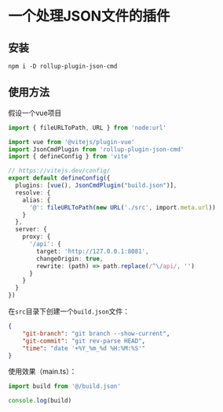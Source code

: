# 一个处理JSON文件的插件

## 安装
```shell
npm i -D rollup-plugin-json-cmd
```

## 使用方法

假设一个vue项目

```typescript
import { fileURLToPath, URL } from 'node:url'

import vue from '@vitejs/plugin-vue'
import JsonCmdPlugin from 'rollup-plugin-json-cmd'
import { defineConfig } from 'vite'

// https://vitejs.dev/config/
export default defineConfig({
  plugins: [vue(), JsonCmdPlugin("build.json")],
  resolve: {
    alias: {
      '@': fileURLToPath(new URL('./src', import.meta.url))
    }
  },
  server: {
    proxy: {
      '/api': {
        target: 'http://127.0.0.1:8081',
        changeOrigin: true,
        rewrite: (path) => path.replace(/^\/api/, '')
      }
    }
  }
})
```

在`src`目录下创建一个`build.json`文件：

```json
{
    "git-branch": "git branch --show-current",
    "git-commit": "git rev-parse HEAD",
    "time": "date '+%Y_%m_%d %H:%M:%S'"
}
```

使用效果（main.ts）：

```typescript
import build from '@/build.json'

console.log(build)
```
